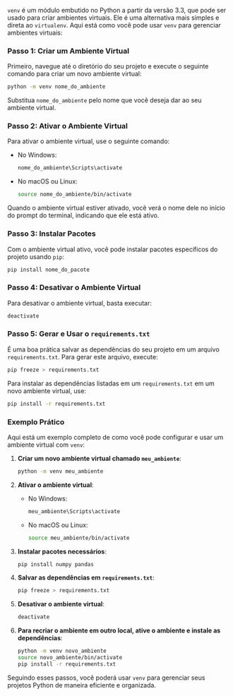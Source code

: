 `venv` é um módulo embutido no Python a partir da versão 3.3, que pode ser usado para criar ambientes virtuais. Ele é uma alternativa mais simples e direta ao `virtualenv`. Aqui está como você pode usar `venv` para gerenciar ambientes virtuais:

### Passo 1: Criar um Ambiente Virtual
Primeiro, navegue até o diretório do seu projeto e execute o seguinte comando para criar um novo ambiente virtual:

```sh
python -m venv nome_do_ambiente
```

Substitua `nome_do_ambiente` pelo nome que você deseja dar ao seu ambiente virtual.

### Passo 2: Ativar o Ambiente Virtual
Para ativar o ambiente virtual, use o seguinte comando:

- No Windows:

  ```sh
  nome_do_ambiente\Scripts\activate
  ```

- No macOS ou Linux:

  ```sh
  source nome_do_ambiente/bin/activate
  ```

Quando o ambiente virtual estiver ativado, você verá o nome dele no início do prompt do terminal, indicando que ele está ativo.

### Passo 3: Instalar Pacotes
Com o ambiente virtual ativo, você pode instalar pacotes específicos do projeto usando `pip`:

```sh
pip install nome_do_pacote
```

### Passo 4: Desativar o Ambiente Virtual
Para desativar o ambiente virtual, basta executar:

```sh
deactivate
```

### Passo 5: Gerar e Usar o `requirements.txt`
É uma boa prática salvar as dependências do seu projeto em um arquivo `requirements.txt`. Para gerar este arquivo, execute:

```sh
pip freeze > requirements.txt
```

Para instalar as dependências listadas em um `requirements.txt` em um novo ambiente virtual, use:

```sh
pip install -r requirements.txt
```

### Exemplo Prático
Aqui está um exemplo completo de como você pode configurar e usar um ambiente virtual com `venv`:

1. **Criar um novo ambiente virtual chamado `meu_ambiente`**:

   ```sh
   python -m venv meu_ambiente
   ```

2. **Ativar o ambiente virtual**:

   - No Windows:

     ```sh
     meu_ambiente\Scripts\activate
     ```

   - No macOS ou Linux:

     ```sh
     source meu_ambiente/bin/activate
     ```

3. **Instalar pacotes necessários**:

   ```sh
   pip install numpy pandas
   ```

4. **Salvar as dependências em `requirements.txt`**:

   ```sh
   pip freeze > requirements.txt
   ```

5. **Desativar o ambiente virtual**:

   ```sh
   deactivate
   ```

6. **Para recriar o ambiente em outro local, ative o ambiente e instale as dependências**:

   ```sh
   python -m venv novo_ambiente
   source novo_ambiente/bin/activate
   pip install -r requirements.txt
   ```

Seguindo esses passos, você poderá usar `venv` para gerenciar seus projetos Python de maneira eficiente e organizada.